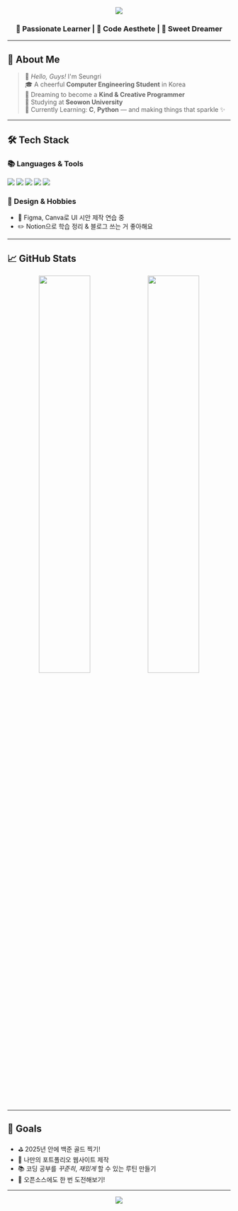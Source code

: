 <!-- 💡 Header -->
<p align="center">
  <img src="https://capsule-render.vercel.app/api?type=waving&color=FDEFF9,AEC6CF,E0FFFF&height=280&section=header&text=Hi%20%E2%9C%A8%20I'm%20Seungri!&fontSize=45&fontColor=8A2BE2" />
</p>

<h3 align="center">💫 Passionate Learner | 🧁 Code Aesthete | 🍓 Sweet Dreamer</h3>

---

## 🌟 About Me

> 🐣 *Hello, Guys!* I'm Seungri  
> 🎓 A cheerful **Computer Engineering Student** in Korea  
> 💫 Dreaming to become a **Kind & Creative Programmer**  
> 🏫 Studying at **Seowon University**  
> 🍓 Currently Learning: **C**, **Python** — and making things that sparkle ✨

---

## 🛠️ Tech Stack

### 📚 Languages & Tools
<p>
  <img src="https://img.shields.io/badge/Python-FFE4E1?style=flat-square&logo=python&logoColor=black"/>
  <img src="https://img.shields.io/badge/C-B0E0E6?style=flat-square&logo=c&logoColor=black"/>
  <img src="https://img.shields.io/badge/JavaScript-FADADD?style=flat-square&logo=javascript&logoColor=black"/>
  <img src="https://img.shields.io/badge/HTML5-FDCEDF?style=flat-square&logo=html5&logoColor=black"/>
  <img src="https://img.shields.io/badge/CSS3-E0FFFF?style=flat-square&logo=css3&logoColor=black"/>
</p>

### 🎨 Design & Hobbies
- 🌸 Figma, Canva로 UI 시안 제작 연습 중
- ✏️ Notion으로 학습 정리 & 블로그 쓰는 거 좋아해요

---

## 📈 GitHub Stats

<p align="center">
  <img src="https://github-readme-stats.vercel.app/api?username=victory-swu&show_icons=true&theme=cobalt&title_color=FFD700&icon_color=FFB6C1" width="48%"/>
  <img src="https://github-readme-stats.vercel.app/api/top-langs/?username=victory-swu&layout=compact&theme=cobalt&title_color=FFD700" width="48%"/>
</p>

---

## 🎯 Goals

- ⛳ 2025년 안에 백준 골드 찍기!
- 🧁 나만의 포트폴리오 웹사이트 제작
- 📚 코딩 공부를 *꾸준히*, *재밌게* 할 수 있는 루틴 만들기
- 🤝 오픈소스에도 한 번 도전해보기!

---

<!-- 🌸 Footer -->
<p align="center">
  <img src="https://capsule-render.vercel.app/api?type=waving&color=FDEFF9,E0FFFF,F5F5DC&height=120&section=footer"/>
</p>



<!--
**victory-swu/victory-swu** is a ✨ _special_ ✨ repository because its `README.md` (this file) appears on your GitHub profile.

Here are some ideas to get you started:
- Hi there 👋
- 🔭 I’m currently working on ...
- 🌱 I’m currently learning ...
- 👯 I’m looking to collaborate on ...
- 🤔 I’m looking for help with ...
- 💬 Ask me about ...
- 📫 How to reach me: ...
- 😄 Pronouns: ...
- ⚡ Fun fact: ...
-->
